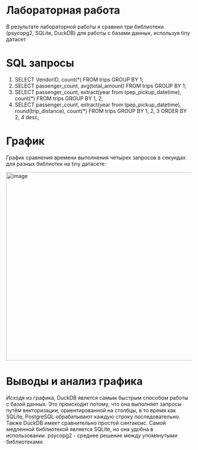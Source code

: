 # Лабораторная работа
В результате лабораторной работы я сравнил три библиотеки (psycopg2, SQLite, DuckDB) для работы с базами данных, используя tiny датасет
# SQL запросы 
1. SELECT VendorID, count(*) FROM trips GROUP BY 1;
2. SELECT passenger_count, avg(total_amount) FROM trips GROUP BY 1;
3. SELECT passenger_count, extract(year from tpep_pickup_datetime), count(*) FROM trips GROUP BY 1, 2;
4. SELECT passenger_count, extract(year from tpep_pickup_datetime), round(trip_distance), count(*) FROM trips GROUP BY 1, 2, 3 ORDER BY 2, 4 desc;
# График
График сравнения времени выполнения четырех запросов в секундах для разных библиотек на tiny датасете:

<img width="510" alt="image" src="https://github.com/StepanPanturov/lab_bd/assets/149319607/8de86fc8-f565-4897-82f4-f7608e30e2c1">


# Выводы и анализ графика
Исходя из графика, DuckDB явлется самым быстрым способом работы с базой данных. Это происходит потому, что она выполняет запросы путём векторизации, ориентированной на столбцы, в то время как SQLite, PostgreSQL  обрабатывают каждую строку последовательно. Также DuckDB имеет сравнительно простой синтаксис. Самой медленной библиотекой является SQLite, но она удобна в использовании. psycopg2 - среднее решение между упомянутыми библиотеками.

